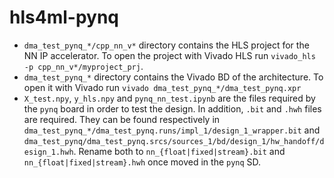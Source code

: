 # hls4ml-pynq
- `dma_test_pynq_*/cpp_nn_v*` directory contains the HLS project for the NN IP accelerator. To open the project with Vivado HLS run `vivado_hls -p cpp_nn_v*/myproject_prj`. 
- `dma_test_pynq_*` directory contains the Vivado BD of the architecture. To open it with Vivado run `vivado dma_test_pynq_*/dma_test_pynq.xpr`
- `X_test.npy`, `y_hls.npy` and `pynq_nn_test.ipynb` are the files required by the `pynq` board in order to test the design. In addition, `.bit` and `.hwh` files are required. They can be found respectively in `dma_test_pynq_*/dma_test_pynq.runs/impl_1/design_1_wrapper.bit` and `dma_test_pynq/dma_test_pynq.srcs/sources_1/bd/design_1/hw_handoff/design_1.hwh`. Rename both to `nn_{float|fixed|stream}.bit` and `nn_{float|fixed|stream}.hwh` once moved in the `pynq` SD.
